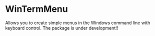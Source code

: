 # WinTermMenu
Allows you to create simple menus in the Windows command line with keyboard control.
The package is under development!!
